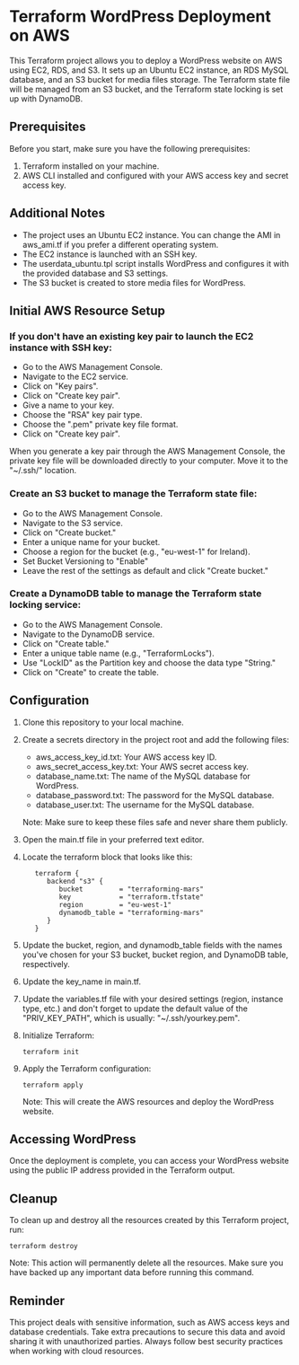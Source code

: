 # Terraform WordPress Deployment on AWS

This Terraform project allows you to deploy a WordPress website on AWS using EC2, RDS, and S3. It sets up an Ubuntu EC2 instance, an RDS MySQL database, and an S3 bucket for media files storage. The Terraform state file will be managed from an S3 bucket, and the Terraform state locking is set up with DynamoDB.

## Prerequisites

Before you start, make sure you have the following prerequisites:

1. Terraform installed on your machine.
2. AWS CLI installed and configured with your AWS access key and secret access key.

## Additional Notes

   - The project uses an Ubuntu EC2 instance. You can change the AMI in aws_ami.tf if you prefer a different operating system.
   - The EC2 instance is launched with an SSH key.
   - The userdata_ubuntu.tpl script installs WordPress and configures it with the provided database and S3 settings.
   - The S3 bucket is created to store media files for WordPress.

## Initial AWS Resource Setup

### If you don't have an existing key pair to launch the EC2 instance with SSH key:
   - Go to the AWS Management Console.
   - Navigate to the EC2 service.
   - Click on "Key pairs".
   - Click on "Create key pair".
   - Give a name to your key.
   - Choose the "RSA" key pair type.
   - Choose the ".pem" private key file format.
   - Click on "Create key pair".
  
   When you generate a key pair through the AWS Management Console, the private key file will be downloaded directly to your computer. Move it to the "~/.ssh/" location.

### Create an S3 bucket to manage the Terraform state file:
   - Go to the AWS Management Console.
   - Navigate to the S3 service.
   - Click on "Create bucket."
   - Enter a unique name for your bucket.
   - Choose a region for the bucket (e.g., "eu-west-1" for Ireland).
   - Set Bucket Versioning to "Enable"
   - Leave the rest of the settings as default and click "Create bucket."

### Create a DynamoDB table to manage the Terraform state locking service:
   - Go to the AWS Management Console.
   - Navigate to the DynamoDB service.
   - Click on "Create table."
   - Enter a unique table name (e.g., "TerraformLocks").
   - Use "LockID" as the Partition key and choose the data type "String."
   - Click on "Create" to create the table.
 

## Configuration

1. Clone this repository to your local machine.

2. Create a secrets directory in the project root and add the following files:
   - aws_access_key_id.txt: Your AWS access key ID.
   - aws_secret_access_key.txt: Your AWS secret access key.
   - database_name.txt: The name of the MySQL database for WordPress.
   - database_password.txt: The password for the MySQL database.
   - database_user.txt: The username for the MySQL database.
  
    Note: Make sure to keep these files safe and never share them publicly.

3. Open the main.tf file in your preferred text editor.

3. Locate the terraform block that looks like this:

   ```t
      terraform {
         backend "s3" {
            bucket         = "terraforming-mars"
            key            = "terraform.tfstate"
            region         = "eu-west-1"
            dynamodb_table = "terraforming-mars"
         }
      }
   ```

4. Update the bucket, region, and dynamodb_table fields with the names you've chosen for your S3 bucket, bucket region, and DynamoDB table, respectively.

5. Update the key_name in main.tf.

6. Update the variables.tf file with your desired settings (region, instance type, etc.) and don't forget to update the default value of the "PRIV_KEY_PATH", which is usually: "~/.ssh/yourkey.pem".
   
7. Initialize Terraform:
   
       terraform init

8. Apply the Terraform configuration:

       terraform apply

    Note: This will create the AWS resources and deploy the WordPress website.

## Accessing WordPress

Once the deployment is complete, you can access your WordPress website using the public IP address provided in the Terraform output.

## Cleanup

To clean up and destroy all the resources created by this Terraform project, run:

    terraform destroy

Note: This action will permanently delete all the resources. Make sure you have backed up any important data before running this command.

## Reminder

This project deals with sensitive information, such as AWS access keys and database credentials. Take extra precautions to secure this data and avoid sharing it with unauthorized parties. Always follow best security practices when working with cloud resources.

